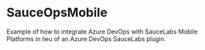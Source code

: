 # SauceOpsMobile
Example of how to integrate Azure DevOps with SauceLabs Mobile Platforms in lieu of an Azure DevOps SauceLabs plugin.
